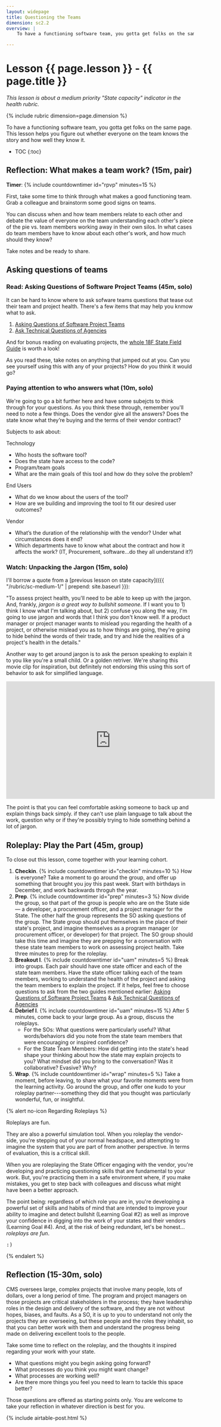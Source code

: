 ```yaml
---
layout: widepage
title: Questioning the Teams
dimension: sc2.2
overview: |
    To have a functioning software team, you gotta get folks on the same page. This lesson helps you figure out whether everyone on the team knows the story and how well they know it.

---
```

# Lesson {{ page.lesson }} - {{ page.title }}

*This lesson is about a medium priority "State capacity" indicator in the health rubric.* 

{% include rubric dimension=page.dimension %}

To have a functioning software team, you gotta get folks on the same page. This lesson helps you figure out whether everyone on the team knows the story and how well they know it.

* TOC
{:toc}

## Reflection: What makes a team work? (15m, pair)

**Timer**: {% include countdowntimer id="rpvp" minutes=15 %}

First, take some time to think through what makes a good functioning team. Grab a colleague and brainstorm some good signs on teams. 

You can discuss when and how team members relate to each other and debate the value of everyone on the team understanding each other's piece of the pie vs. team members working away in their own silos. In what cases do team members have to know about each other's work, and how much should they know?

Take notes and be ready to share.

## Asking questions of teams

### Read: Asking Questions of Software Project Teams (45m, solo) 

It can be hard to know where to ask sofware teams questions that tease out their team and project health. There's a few items that may help you knmow what to ask.

1. [Asking Questions of Software Project Teams](https://federalist-eb7b399c-56d9-4c6b-b524-27e0627cdd86.app.cloud.gov/preview/jadudm/cms-htmd/staging/questioning/)
2. [Ask Technical Questions of Agencies](https://derisking-guide.18f.gov/state-field-guide/#ask-technical-questions-of-agencies)

And for bonus reading on evaluating projects, the [whole 18F State Field Guide](https://derisking-guide.18f.gov/state-field-guide/) is worth a look!

As you read these, take notes on anything that jumped out at you. Can you see yourself using this with any of your projects? How do you think it would go?


### Paying attention to who answers what (10m, solo)

We're going to go a bit further here and have some subejcts to think through for your questions.
As you think these through, remember you'll need to note a few things. Does the vendor give all the answers? Does the state know what they’re buying and the terms of their vendor contract? 

Subjects to ask about:

Technology
* Who hosts the software tool?
* Does the state have access to the code?
* Program/team goals
* What are the main goals of this tool and how do they solve the problem?


End Users
* What do we know about the users of the tool?
* How are we building and improving the tool to fit our desired user outcomes?

Vendor
* What’s the duration of the relationship with the vendor? Under what circumstances does it end?
* Which departments have to know what about the contract and how it affects the work? (IT, Procurement, software...do they all understand it?)


### Watch: Unpacking the Jargon (15m, solo)

I'll borrow a quote from a [previous lesson on state capacity](({{ "/rubric/sc-medium-1/" | prepend: site.baseurl }}):

"To assess project health, you'll need to be able to keep up with the jargon. And, frankly, *jargon is a great way to bullshit someone*. If I want you to 1) think I know what I'm talking about, but 2) confuse you along the way, I'm going to use jargon and words that I think you don't know well. If a product manager or project manager wants to mislead you regarding the health of a project, or otherwise mislead you as to how things are going, they're going to hide behind the words of their trade, and try and hide the realities of a project's health in the details."

Another way to get around jargon is to ask the person speaking to explain it to you like you're a small child. Or a golden retriver. We're sharing this movie clip for inspiration, but definitely not endorsing this using this sort of behavior to ask for simplified language.

<iframe width="560" height="315" src="https://www.youtube.com/embed/SmHl7hKlVj4" frameborder="0" allow="accelerometer; autoplay; clipboard-write; encrypted-media; gyroscope; picture-in-picture" allowfullscreen></iframe>

The point is that you can feel comfortable asking someone to back up and explain things back simply. if they can't use plain language to talk about the work, question why or if they're possibly trying to hide something behind a lot of jargon.


## Roleplay: Play the Part (45m, group)

To close out this lesson, come together with your learning cohort. 

1. **Checkin**. {% include countdowntimer id="checkin" minutes=10 %} How is everyone? Take a moment to go around the group, and offer up something that brought you joy this past week. Start with birthdays in December, and work backwards throguh the year.
2. **Prep**. {% include countdowntimer id="prep" minutes=3 %} Now divide the group, so that part of the group is people who are on the State side &mdash; a developer, a procurement officer, and a project manager for the State. The other half the group represents the SO asking questions of the group. The State group should put themselves in the place of their state's project, and imagine themselves as a program manager (or procurement officer, or developer) for that project. The SO group should take this time and imagine they are prepping for a conversation with these state team members to work on assessing project health. Take three minutes to prep for the roleplay.
3. **Breakout I**. {% include countdowntimer id="uam" minutes=5 %} Break into groups. Each pair should have one state officer and each of the state team members. Have the state officer talking each of the team members, working to understand the health of the project and asking the team members to explain the project. 
If it helps, feel free to choose questions to ask from the two guides mentioned earlier: [Asking Questions of Software Project Teams](https://federalist-eb7b399c-56d9-4c6b-b524-27e0627cdd86.app.cloud.gov/preview/jadudm/cms-htmd/staging/questioning/) & [Ask Technical Questions of Agencies](https://derisking-guide.18f.gov/state-field-guide/#ask-technical-questions-of-agencies) 
4. **Debrief I**. {% include countdowntimer id="uam" minutes=15 %} After 5 minutes, come back to your large group. As a group, discuss the roleplays. 
   * For the SOs: What questions were particularly useful? What words/behaviors did you note from the state team members that were encouraging or inspired confidence? 
   * For the State Team Members: How did getting into the state's head shape your thinking about how the state may explain projects to you? What mindset did you bring to the conversation? Was it collaborative? Evasive? Why?
5. **Wrap**. {% include countdowntimer id="wrap" minutes=5 %} Take a moment, before leaving, to share what your favorite moments were from the learning activity. Go around the group, and offer one kudo to your roleplay partner---something they did that you thought was particularly wonderful, fun, or insightful. 


{% alert no-icon Regarding Roleplays %}

<p>
    Roleplays are fun.
</p>

<p>
   They are also a powerful simulation tool. When you roleplay the vendor-side, you're stepping out of your normal headspace, and attempting to imagine the system that you are part of from another perspective. In terms of evaluation, this is a critical skill.
</p>

<p>
   When you are roleplaying the State Officer engaging with the vendor, you're developing and practicing questioning skills that are fundamental to your work. But, you're practicing them in a safe environment where, if you make mistakes, you get to step back with colleagues and discuss what might have been a better approach.
</p>

<p>
   The point being: regardless of which role you are in, you're developing a powerful set of skills and habits of mind that are intended to improve your ability to imagine and detect bullshit (Learning Goal #2) as well as improve your confidence in digging into the work of your states and their vendors (Learning Goal #4). And, at the risk of being redundant, let's be honest... <em>roleplays are fun</em>. <pre>:)</pre>  
</p>

{% endalert %}

## Reflection (15-30m, solo)

CMS oversees large, complex projects that involve many people, lots of dollars, over a long period of time. The program and project managers on those projects are critical stakeholders in the process; they have leadership roles in the design and delivery of the software, and they are not without hopes, biases, and faults. As a SO, it is up to you to understand not only the projects they are overseeing, but these people and the roles they inhabit, so that you can better work with them and understand the progress being made on delivering excellent tools to the people.

Take some time to reflect on the roleplay, and the thoughts it inspired regarding your work with your state. 

* What questions might you begin asking going forward? 
* What processes do you think you might want change? 
* What processes are working well? 
* Are there more things you feel you need to learn to tackle this space better? 

Those questions are offered as starting points only. You are welcome to take your reflection in whatever direction is best for you.

{% include airtable-post.html %}
